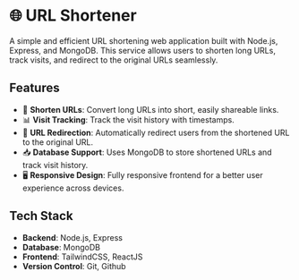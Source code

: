 # 🌐 URL Shortener

A simple and efficient URL shortening web application built with Node.js, Express, and MongoDB. This service allows users to shorten long URLs, track visits, and redirect to the original URLs seamlessly.

## Features

- 🔗 **Shorten URLs**: Convert long URLs into short, easily shareable links.
- 📊 **Visit Tracking**: Track the visit history with timestamps.
- 🔄 **URL Redirection**: Automatically redirect users from the shortened URL to the original URL.
- 📥 **Database Support**: Uses MongoDB to store shortened URLs and track visit history.
- 🖥️ **Responsive Design**: Fully responsive frontend for a better user experience across devices.

## Tech Stack

- **Backend**: Node.js, Express
- **Database**: MongoDB
- **Frontend**: TailwindCSS, ReactJS
- **Version Control**: Git, Github
